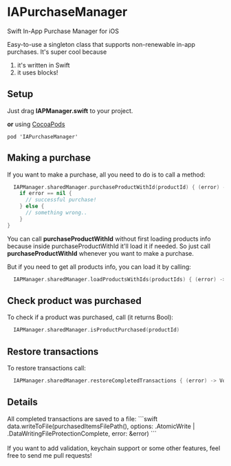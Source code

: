 # IAPurchaseManager
Swift In-App Purchase Manager for iOS 

Easy-to-use a singleton class that supports non-renewable in-app purchases. 
It's super cool because</br>
1) it's written in Swift</br>
2) it uses blocks!

<h2>Setup</h2>
Just drag <b>IAPManager.swift</b> to your project.

<b>or</b> using <a href="https://cocoapods.org">CocoaPods</a>
```
pod 'IAPurchaseManager'
```
<h2>Making a purchase</h2>

If you want to make a purchase, all you need to do is to call a method:
```swift
  IAPManager.sharedManager.purchaseProductWithId(productId) { (error) -> Void in 
    if error == nil {
      // successful purchase!
    } else {
      // something wrong.. 
    }
}
```

You can call <b>purchaseProductWithId</b> without first loading products info because inside purchaseProductWithId it'll load it if needed. So just call <b>purchaseProductWithId</b> whenever you want to make a purchase. 

But if you need to get all products info, you can load it by calling:
```swift
  IAPManager.sharedManager.loadProductsWithIds(productIds) { (error) -> Void in }
```

<h2>Check product was purchased</h2>

To check if a product was purchased, call (it returns Bool):
```swift
  IAPManager.sharedManager.isProductPurchased(productId)
```

<h2>Restore transactions</h2>

To restore transactions call:
```swift
  IAPManager.sharedManager.restoreCompletedTransactions { (error) -> Void in }
```

<h2>Details</h2>
All completed transactions are saved to a file:
```swift
data.writeToFile(purchasedItemsFilePath(), options: .AtomicWrite | .DataWritingFileProtectionComplete, error: &error)
```

</br>
</br>
If you want to add validation, keychain support or some other features, feel free to send me pull requests!
